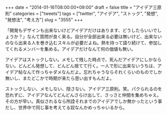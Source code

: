 +++
date = "2014-01-16T08:00:00+09:00"
draft = false
title = "アイデア三原則"
categories = ["tweets"]
tags = ["twitter", "アイデア", "ストック", "発想", "発想法", "考え方"]
slug = "3555"
+++

「開発もデザインも出来ないけどアイデアだけはあります、どうしたらいいでしょうか？」なんて質問が良く来る。自分が全部出来る必要は無いけど、出来ないのなら出来る人を巻き込むスキルが必要だよね。熱を持って語り続けて、参加してくれるメンバーを集める。アイデアだけなんて何の価値も無い。

アイデアはストックしない。メモして残した時点で、死んだアイデアにしかならない。どんどん発想して、どんどん捨てて行く。一人で形に出来ないうちは、アイデア帖なんて作っちゃダメなんだよ。忘れちゃうならそれくらいのものでしか無いし、またどこかで時期が来たら思い出すもんだよ。

ストックしない、メモしない、隠さない。アイデア三原則。笑。パクられるのを恐れずに、アイデアなんてどんどんさらけ出して、さっさと仲間を集めちゃえ。その方が早い。真似されるなら所詮それまでのアイデアでしか無かったという事だし、世界中で同じ事を考えてる奴なんかめっちゃいるから。

